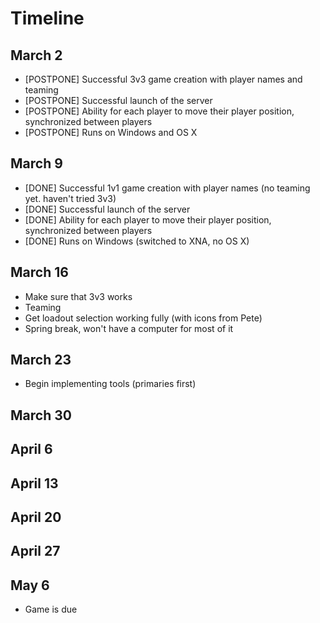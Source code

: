 Timeline
========

March 2
-------

* [POSTPONE] Successful 3v3 game creation with player names and teaming
* [POSTPONE] Successful launch of the server
* [POSTPONE] Ability for each player to move their player position, synchronized between players
* [POSTPONE] Runs on Windows and OS X

March 9
-------

* [DONE] Successful 1v1 game creation with player names (no teaming yet. haven't tried 3v3)
* [DONE] Successful launch of the server
* [DONE] Ability for each player to move their player position, synchronized between players
* [DONE] Runs on Windows (switched to XNA, no OS X)

March 16
--------

* Make sure that 3v3 works
* Teaming
* Get loadout selection working fully (with icons from Pete)
* Spring break, won't have a computer for most of it

March 23
--------

* Begin implementing tools (primaries first)

March 30
--------

April 6
-------

April 13
--------

April 20
--------

April 27
--------

May 6
-----

* Game is due